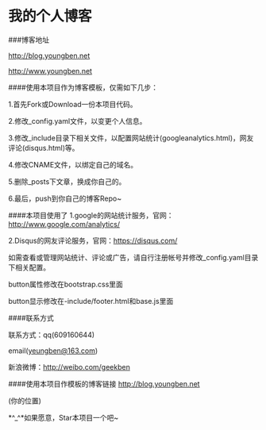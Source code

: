 我的个人博客
================

###博客地址

http://blog.youngben.net

http://www.youngben.net

####使用本项目作为博客模板，仅需如下几步：

  1.首先Fork或Download一份本项目代码。

  2.修改_config.yaml文件，以变更个人信息。

  3.修改_include目录下相关文件，以配置网站统计(googleanalytics.html)，网友评论(disqus.html)等。

  4.修改CNAME文件，以绑定自己的域名。

  5.删除_posts下文章，换成你自己的。

  6.最后，push到你自己的博客Repo~

####本项目使用了
  1.google的网站统计服务，官网：http://www.google.com/analytics/

  2.Disqus的网友评论服务，官网：https://disqus.com/

如需查看或管理网站统计、评论或广告，请自行注册帐号并修改_config.yaml目录下相关配置。

button属性修改在bootstrap.css里面

button显示修改在-include/footer.html和base.js里面

####联系方式

联系方式：qq(609160644)

email(yeungben@163.com)

新浪微博：http://weibo.com/geekben


####使用本项目作模板的博客链接
http://blog.youngben.net

(你的位置)

 *^_^*如果愿意，Star本项目一个吧~



